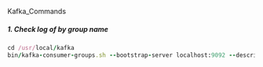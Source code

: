 Kafka_Commands

##### 1. Check log of by group name
```ruby
cd /usr/local/kafka
bin/kafka-consumer-groups.sh --bootstrap-server localhost:9092 --describe --group GROUP_NAME
```
